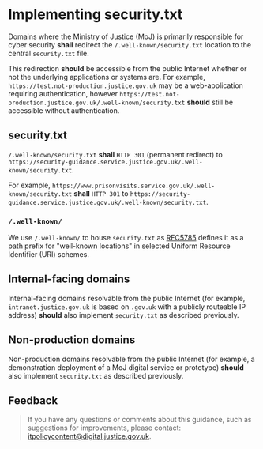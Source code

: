 # Implementing security.txt

Domains where the Ministry of Justice \(MoJ\) is primarily responsible for cyber security **shall** redirect the `/.well-known/security.txt` location to the central `security.txt` file.

This redirection **should** be accessible from the public Internet whether or not the underlying applications or systems are. For example, `https://test.not-production.justice.gov.uk` may be a web-application requiring authentication, however `https://test.not-production.justice.gov.uk/.well-known/security.txt` **should** still be accessible without authentication.

## security.txt

`/.well-known/security.txt` **shall** `HTTP 301` \(permanent redirect\) to `https://security-guidance.service.justice.gov.uk/.well-known/security.txt`.

For example, `https://www.prisonvisits.service.gov.uk/.well-known/security.txt` **shall** `HTTP 301` to `https://security-guidance.service.justice.gov.uk/.well-known/security.txt`.

### `/.well-known/`

We use `/.well-known/` to house `security.txt` as [RFC5785](https://tools.ietf.org/html/rfc5785) defines it as a path prefix for "well-known locations" in selected Uniform Resource Identifier \(URI\) schemes.

## Internal-facing domains

Internal-facing domains resolvable from the public Internet \(for example, `intranet.justice.gov.uk` is based on `.gov.uk` with a publicly routeable IP address\) **should** also implement `security.txt` as described previously.

## Non-production domains

Non-production domains resolvable from the public Internet \(for example, a demonstration deployment of a MoJ digital service or prototype\) **should** also implement `security.txt` as described previously.

## Feedback

> If you have any questions or comments about this guidance, such as suggestions for improvements, please contact: [itpolicycontent@digital.justice.gov.uk](mailto:itpolicycontent@digital.justice.gov.uk).

